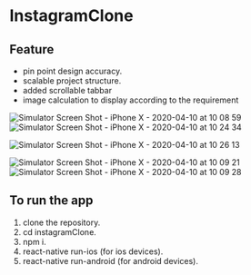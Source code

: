 # InstagramClone

## Feature
- pin point design accuracy.
- scalable project structure.
- added scrollable tabbar 
- image calculation to display according to the requirement

![Simulator Screen Shot - iPhone X - 2020-04-10 at 10 08 59](https://user-images.githubusercontent.com/23505129/78962848-2ac05980-7b15-11ea-91ee-4adb4005d410.png) ![Simulator Screen Shot - iPhone X - 2020-04-10 at 10 24 34](https://user-images.githubusercontent.com/23505129/78963179-6871b200-7b16-11ea-9ddb-97636a41d75c.png)


![Simulator Screen Shot - iPhone X - 2020-04-10 at 10 26 13](https://user-images.githubusercontent.com/23505129/78963057-ed100080-7b15-11ea-83cd-74d867e8bc43.png)


![Simulator Screen Shot - iPhone X - 2020-04-10 at 10 09 21](https://user-images.githubusercontent.com/23505129/78962857-2eec7700-7b15-11ea-83d1-a04a8304b3c2.png)
![Simulator Screen Shot - iPhone X - 2020-04-10 at 10 09 28](https://user-images.githubusercontent.com/23505129/78962858-2eec7700-7b15-11ea-87a3-5ef526b81074.png)



## To run the app
1. clone the repository.  
2. cd instagramClone. 
3. npm i. 
4. react-native run-ios (for ios devices). 
5. react-native run-android (for android devices). 
